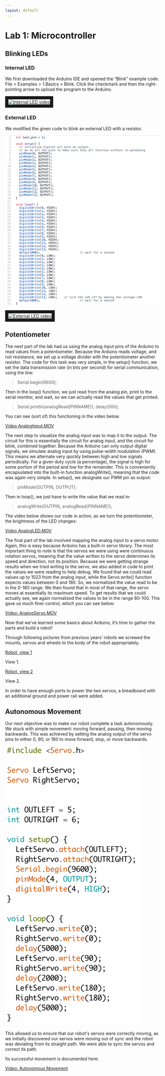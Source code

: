 ```yaml
---
layout: default
---
```


# Lab 1: Microcontroller

## Blinking LEDs
### Internal LED

We first downloaded the Arduino IDE and opened the “Blink” example code. File > Examples > 1.Basics > Blink. Click the checkmark and then the right-pointing arrow to upload the program to the Arduino. 

<a href="https://www.youtube.com/watch?v=0Cb58nZOFDo&index=5&list=PLlmy3ADIEehC1doeigs6VvbNk4SVJkI28
" target="_blank"><img src="https://www.youtube.com/watch?v=0Cb58nZOFDo&index=5&list=PLlmy3ADIEehC1doeigs6VvbNk4SVJkI28/0.jpg" 
alt="Internal LED video" width="240" height="180" border="10" /></a>


### External LED

We modified the given code to blink an external LED with a resistor. 
 
![External LED code](/images/lab1/externalLED.png)

<a href="https://www.youtube.com/watch?v=9APqyE2SMBM&index=4&list=PLlmy3ADIEehC1doeigs6VvbNk4SVJkI28
" target="_blank"><img src="https://www.youtube.com/watch?v=9APqyE2SMBM&index=4&list=PLlmy3ADIEehC1doeigs6VvbNk4SVJkI28/0.jpg" 
alt="External LED video" width="240" height="180" border="10" /></a>


## Potentiometer

The next part of the lab had us using the analog input pins of the Arduino to read values from a potentiometer. Because the Arduino reads voltage, and not resistance, we set up a voltage divider with the potentiometer another resistor. The code for this task was very simple, in the setup() function, we set the data transmission rate (in bits per second) for serial communication, using the line:

> Serial.begin(9600);

Then in the loop() function, we just read from the analog pin, print to the serial monitor, and wait, so we can actually read the values that get printed.

> Serial.println(analogRead(PINNAME));
> delay(500);

You can see (sort of) this functioning in the video below.

[Video AnalogInput.MOV](https://drive.google.com/file/d/1Nxs-6aK5xxj-rk2At2JhxCoQnkn7BJWM/view?usp=sharing)

The next step to visualize the analog input was to map it to the output. The circuit for this is essentially the circuit for analog input, and the circuit for blink, combined together. Because the Arduino can only output digital signals, we simulate analog input by using pulse-width modulation (PWM). This means we alternate very quickly between high and low signals periodically. For a given duty cycle (a percentage), the signal is high for some portion of the period and low for the remainder. This is conveniently encapsulated into the built-in function analogWrite(), meaning that the code was again very simple. In setup(), we designate our PWM pin as output:

> pinMode(OUTPIN, OUTPUT);

Then in loop(), we just have to write the value that we read in:

> analogWrite(OUTPIN, analogRead(PINNAME));

The video below shows our code in action, as we turn the potentiometer, the brightness of the LED changes:

[Video AnalogLED.MOV](https://drive.google.com/file/d/16R3cip_lacCY1tCaiksirz1RPnsFobnP/view?usp=sharing)

The final part of the lab involved mapping the analog input to a servo motor. Again, this is easy because Arduino has a built-in servo library. The most important thing to note is that the servos we were using were continuous rotation servos, meaning that the value written to the servo determines its speed and direction, not its position. Because we were getting strange results when we tried writing to the servo, we also added in code to print the values we were reading to help debug. We found that we could read values up to 1023 from the analog input, while the Servo.write() function expects values between 0 and 180. So, we normalized the value read to be in the 0-180 range. We then found that in most of that range, the servo moves at essentially its maximum speed. To get results that we could actually see, we again normalized the values to be in the range 80-100. This gave us much finer control, which you can see below:

[Video: AnalogServo.MOV](https://drive.google.com/file/d/1qCB4T6PR_YG_yMy1CQpeH8j-IEgriBIn/view?usp=sharing)

Now that we’ve learned some basics about Arduino, it’s time to gather the parts and build a robot! 

Through following pictures from previous years’ robots we screwed the mounts, servos and wheels to the body of the robot appropriately. 

[Robot, view 1](https://drive.google.com/open?id=1QYTu3YVorSE9IT_CvGTgKE4-mLTPx93d)

View 1.

[Robot, view 2](https://drive.google.com/open?id=1DIVKrxWVWAA0OAi2nI7Wxi4qLr7qqs2S)

View 2.

In order to have enough ports to power the two servos, a breadboard with an additional ground and power rail were added. 

## Autonomous Movement

Our next objective was to make our robot complete a task autonomously. We stuck with simple movement: moving forward, pausing, then moving backwards. This was achieved by setting the analog output of the servo pins to either 0, 90, or 180 to move forward, stop, or move backwards. 

![Autonomous Code](/images/lab1/autonomous.png)

This allowed us to ensure that our robot's servos were correctly moving, as we initially discovered our servos were moving out of sync and the robot was deviating from its straight path. We were able to sync the servos and correct its path.

Its successful movement is documented here:

[Video: Autonomous Movement](https://drive.google.com/file/d/1vCgTEwFWG1ebwwJmhHbd2Isz_ur8YIoT/view?usp=sharing)

